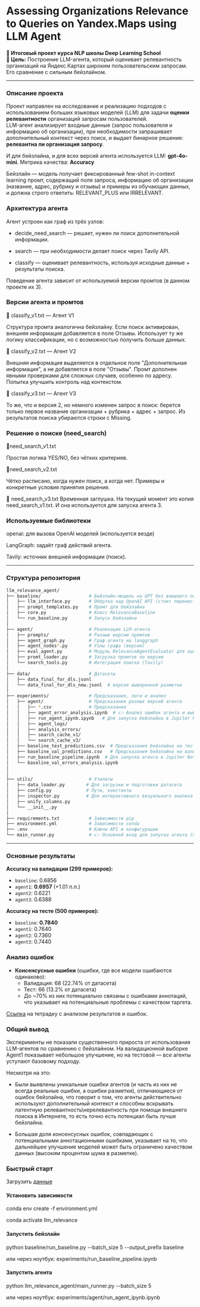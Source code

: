 # Assessing Organizations Relevance to Queries on Yandex.Maps using LLM Agent

**📍 Итоговый проект курса NLP школы Deep Learning School**  
**🎯 Цель:** Построение LLM-агента, который оценивает релевантность организаций на Яндекс.Картах широким пользовательским запросам. Его сравнение с сильным бейзлайном.

---

### Описание проекта

Проект направлен на исследование и реализацию подходов с использованием больших языковых моделей (LLM) для задачи **оценки релевантности** организаций запросам пользователей.  
LLM-агент анализирует входные данные (запрос пользователя и информацию об организации), при необходимости запрашивает дополнительный контекст через поиск, и выдает бинарное решение: **релевантна ли организация запросу**. 

И для бейзлайна, и для всех версий агента используется LLM: **gpt-4o-mini**. Метрика качества: **Accuracy**

Бейзлайн — модель получает фиксированный few-shot in-context learning промт, содержащий поля запроса, информацию об организации (название, адрес, рубрику и отзывы) и примеры из обучающих данных, и должна строго ответить: RELEVANT_PLUS или IRRELEVANT.

### Архитектура агента

Агент устроен как граф из трёх узлов:

* decide_need_search — решает, нужен ли поиск дополнительной информации.

* search — при необходимости делает поиск через Tavily API.

* classify — оценивает релевантность, используя исходные данные + результаты поиска.

Поведение агента зависит от используемой версии промтов (в данном проекте их 3).

### Версии агента и промтов

🔸 classify_v1.txt — Агент V1

Структура промта аналогична бейзлайну.
Если поиск активирован, внешняя информация добавляется в поле Отзывы.
Использует ту же логику классификации, но с возможностью получить больше данных.

🔸 classify_v2.txt — Агент V2

Внешняя информация выделяется в отдельное поле "Дополнительная информация", а не добавляется в поле "Отзывы".
Промт дополнен явными проверками для сложных случаев, особенно по адресу. Попытка улучшить контроль над контекстом.

🔸 classify_v3.txt — Агент V3

То же, что и версия 2, но немного изменен запрос в поиск: берется только первое название организации + рубрика + адрес + запрос. Из результатов поиска убираются строки с Missing. 

### Решение о поиске (need_search)

🔸need_search_v1.txt

Простая логика YES/NO, без чётких критериев.

🔸need_search_v2.txt

Чётко расписано, когда нужен поиск, а когда нет. Примеры и конкретные условия принятия решения.

🔸  need_search_v3.txt
Временная заглушка. На текущий момент это копия need_search_v1.txt. И она используется для запуска агента 3.

### Используемые библиотеки
openai: для вызова OpenAI моделей (используется везде)

LangGraph: задаёт граф действий агента.

Tavily: источник внешней информации (поиск).

---
### Структура репозитория

```bash
llm_relevance_agent/
├── baseline/                  # Бейзлайн-модель на GPT без внешнего поиска
│   ├── llm_interface.py       # Обёртка над OpenAI API (стоит перенести в utils)
│   ├── prompt_templates.py    # Промт для бейзлайна
│   ├── core.py                # Класс RelevanceBaseline
│   └── run_baseline.py        # Запуск бейзлайна 
│
├── agent/                     # Реализация LLM-агента
│   ├── prompts/               # Разные версии промтов
│   ├── agent_graph.py         # Граф агента на langgraph
│   ├── agent_nodes*.py        # Узлы графа (версии)
│   ├── eval_agent.py          # Модуль RelevanceAgentEvaluator для оценки агента
│   ├── promt_loader.py        # Загрузка промтов по версии
│   └── search_tools.py        # Интеграция поиска (Tavily)
│
├── data/                      # Датасеты 
│   ├── data_final_for_dls.jsonl   
│   └── data_final_for_dls_new.jsonl  # версия выверенной разметки 
│
├── experiments/               # Предсказания, логи и анализ
│   ├── agent/                 # Предсказания разных версий агента
│   │   ├── *.csv              # Предсказания 
│   │   ├── agent_error_analysis.ipynb  # 👉 Анализ ошибок агента и выводы проекта 
│   │   ├── run_agent_ipynb.ipynb   # Для запуска бейзлайна в Jupiter Notebook. Сохранены результаты запусков. 
│   │   ├── agent_logs/
│   │   ├── analysis_errors/
│   │   ├── search_cache_v1/
│   │   └── search_cache_v3/
│   ├── baseline_test_predictions.csv  # Предсказания бейзлайна на тесте
│   ├── baseline_val_predictions.csv   # Предсказания бейзлайна на валидации
│   ├── run_baseline_pipeline.ipynb  # Для запуска агента в Jupiter Notebook 
│   └── baseline_val_errors_analysis.ipynb
│  
│
├── utils/                     # Утилиты
│   ├── data_loader.py        # Для загрузки и подготовки датасета 
│   ├── config.py             # Пути, константы
│   ├── inspector.py          # Для интерактивного визуального анализа строк DataFrame с предсказаниями моделей
│   ├── unify_columns.py
│   └── __init__.py
│
├── requirements.txt           # Зависимости pip
├── environment.yml            # Зависимости conda
├── .env                       # Ключи API и конфигурации
└── main_runner.py             # 👉 Основной вход для запуска агента (построение графа, прогон по данным, оценка и сохранение предсказаний)
```

---

### Основные результаты

**Accuracy на валидации (299 примеров):**

* `baseline`: 0.6856
* `agent1`: **0.6957** (+1.01 п.п.)
* `agent2`: 0.6221
* `agent3`: 0.6388

**Accuracy на тесте (500 примеров):**

* `baseline`: **0.7840**
* `agent1`: 0.7640
* `agent2`: 0.7360
* `agent3`: 0.7440

### Анализ ошибок

* **Консенсусные ошибки** (ошибки, где все модели ошибаются одинаково):
  * Валидация: 68 (22.74% от датасета)
  * Тест: 66 (13.2% от датасета)
  * До ~70% из них потенциально связаны с ошибками аннотаций, что указывает на потенциальные проблемы с качеством таргета.
    
[Ссылка](https://nbviewer.org/github/ChernayaAnastasia/Assessing_organizations_relevance_to_queries_on_Yandex.Maps_using_LLM_agent/blob/main/experiments/agent/agent_error_analysis.ipynb#) на тетрадку с анализом результатов и ошибок.
    
### Общий вывод

Эксперименты не показали существенного прироста от использования LLM-агентов по сравнению с бейзлайном.
На валидационной выборке Agent1 показывает небольшое улучшение, но на тестовой — все агенты уступают базовому подходу.

Несмотря на это:

* Были выявлены уникальные ошибки агентов (и часть из них не всегда реальные ошибки, а ошибки разметки), отличающиеся от ошибок бейзлайна, что говорит о том, что агенты действительно используют дополнительный контекст и способны вскрывать латентную релевантность\нерелевантность при помощи внешнего поиска в Интернете, то есть точно есть потенциал быть лучше бейзлайна.

* Большая доля консенсусных ошибок, совпадающих с потенциальными аннотационными ошибками, указывает на то, что дальнейшее улучшение моделей может быть ограничено качеством данных (высоким процентом шума в разметке).

### Быстрый старт

Загрузить [данные](https://drive.google.com/file/d/1WADIWzvNcQTA6X4FGYKV6f0m1z0URYhj/view?usp=sharing)

#### Установить зависимости

conda env create -f environment.yml

conda activate llm_relevance

#### Запустить бейзлайн
python baseline/run_baseline.py --batch_size 5 --output_prefix baseline

или через ноутбук:
experiments/run_baseline_pipeline.ipynb

#### Запустить агента
python llm_relevance_agent/main_runner.py --batch_size 5

или через ноутбук:
experiments/agent/run_agent_ipynb.ipynb



